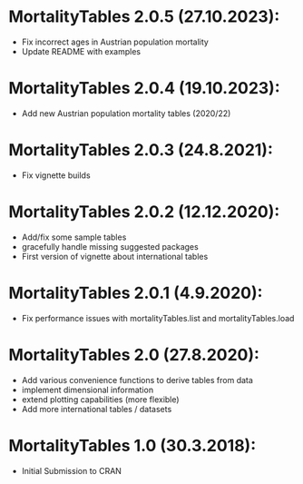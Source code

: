 
# MortalityTables 2.0.5 (27.10.2023):
  * Fix incorrect ages in Austrian population mortality
  * Update README with examples

# MortalityTables 2.0.4 (19.10.2023):
  * Add new Austrian population mortality tables (2020/22)

# MortalityTables 2.0.3 (24.8.2021):
  * Fix vignette builds

# MortalityTables 2.0.2 (12.12.2020): 
  * Add/fix some sample tables
  * gracefully handle missing suggested packages
  * First version of vignette about international tables

# MortalityTables 2.0.1 (4.9.2020): 
  * Fix performance issues with mortalityTables.list and mortalityTables.load 

# MortalityTables 2.0 (27.8.2020): 
  * Add various convenience functions to derive tables from data
  * implement dimensional information
  * extend plotting capabilities (more flexible)
  * Add more international tables / datasets

# MortalityTables 1.0 (30.3.2018): 
  * Initial Submission to CRAN
